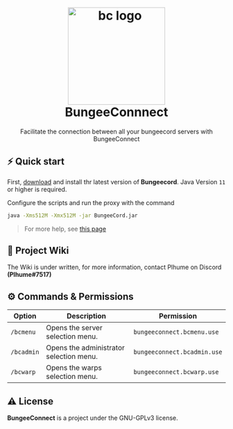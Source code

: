 <h1 align="center">
  <img alt="bc logo" src="https://cdn.iconscout.com/icon/free/png-512/server-3451920-2887480.png" width="224px"/><br/>
  BungeeConnnect
</h1>
<p align="center">Facilitate the connection between all your bungeecord servers with BungeeConnect</p>

## ⚡️ Quick start

First, [download](https://ci.md-5.net/job/BungeeCord/) and install thr latest version of **Bungeecord**. Java Version `11` or higher is required.

Configure the scripts and run the proxy with the command 
```bash
java -Xms512M -Xmx512M -jar BungeeCord.jar
```

> For more help, see [this page](https://www.spigotmc.org/wiki/bungeecord-installation/)

## 📖 Project Wiki

The Wiki is under written, for more information, contact Plhume on Discord **(Plhume#7517)**

## ⚙️ Commands & Permissions

| Option | Description                                              | Permission |
|--------|----------------------------------------------------------|-----------|
| `/bcmenu`   | Opens the server selection menu. | `bungeeconnect.bcmenu.use` |
| `/bcadmin`   | Opens the administrator selection menu. | `bungeeconnect.bcadmin.use` |
| `/bcwarp`   | Opens the warps selection menu. | `bungeeconnect.bcwarp.use` |

## ⚠️ License

**BungeeConnect** is a project under the GNU-GPLv3 license.
